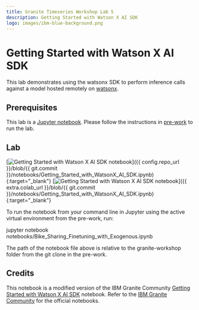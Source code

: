 ```yaml
---
title: Granite Timeseries Workshop Lab 5
description: Getting Started with Watson X AI SDK
logo: images/ibm-blue-background.png
---
```


# Getting Started with Watson X AI SDK

This lab demonstrates using the watsonx SDK to perform inference calls against a model hosted remotely on [watsonx](https://www.ibm.com/products/watsonx-ai).

## Prerequisites

This lab is a [Jupyter notebook](https://jupyter.org/). Please follow the instructions in [pre-work](https://ibm-granite-community.github.io/granite-timeseries-workshop/pre-work/) to run the lab.

## Lab

[![Getting Started with Watson X AI SDK notebook](https://badgen.net/badge/icon/github?icon=github&label=View%20on "View on GitHub")]({{ config.repo_url }}/blob/{{ git.commit }}/notebooks/Getting_Started_with_WatsonX_AI_SDK.ipynb){:target="_blank"}
[![Getting Started with Watson X AI SDK notebook](https://colab.research.google.com/assets/colab-badge.svg "Open In Colab")]({{ extra.colab_url }}/blob/{{ git.commit }}/notebooks/Getting_Started_with_WatsonX_AI_SDK.ipynb){:target="_blank"}

To run the notebook from your command line in Jupyter using the active virtual environment from the pre-work, run:

jupyter notebook notebooks/Bike_Sharing_Finetuning_with_Exogenous.ipynb

The path of the notebook file above is relative to the granite-workshop folder from the git clone in the pre-work.

## Credits

This notebook is a modified version of the IBM Granite Community [Getting Started with Watson X AI SDK](https://github.com/ibm-granite-community/granite-timeseries-cookbook/blob/main/recipes/Time_Series/Getting_Started_with_WatsonX_AI_SDK.ipynb) notebook. Refer to the [IBM Granite Community](https://github.com/ibm-granite-community) for the official notebooks.
